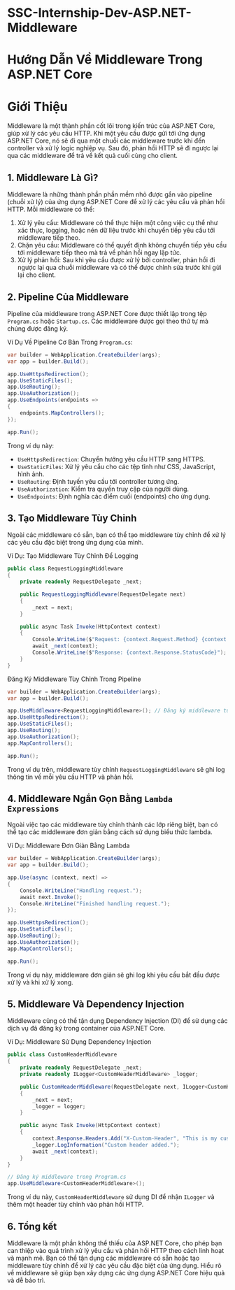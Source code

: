 # SSC-Internship-Dev-ASP.NET-Middleware
# Hướng Dẫn Về Middleware Trong ASP.NET Core
# Giới Thiệu
Middleware là một thành phần cốt lõi trong kiến trúc của ASP.NET Core, giúp xử lý các yêu cầu HTTP. Khi một yêu cầu được gửi tới ứng dụng ASP.NET Core, nó sẽ đi qua một chuỗi các middleware trước khi đến controller và xử lý logic nghiệp vụ. Sau đó, phản hồi HTTP sẽ đi ngược lại qua các middleware để trả về kết quả cuối cùng cho client.

## 1. Middleware Là Gì?
Middleware là những thành phần phần mềm nhỏ được gắn vào pipeline (chuỗi xử lý) của ứng dụng ASP.NET Core để xử lý các yêu cầu và phản hồi HTTP. Mỗi middleware có thể:

1. Xử lý yêu cầu: Middleware có thể thực hiện một công việc cụ thể như xác thực, logging, hoặc nén dữ liệu trước khi chuyển tiếp yêu cầu tới middleware tiếp theo.
2. Chặn yêu cầu: Middleware có thể quyết định không chuyển tiếp yêu cầu tới middleware tiếp theo mà trả về phản hồi ngay lập tức.
3. Xử lý phản hồi: Sau khi yêu cầu được xử lý bởi controller, phản hồi đi ngược lại qua chuỗi middleware và có thể được chỉnh sửa trước khi gửi lại cho client.
## 2. Pipeline Của Middleware
Pipeline của middleware trong ASP.NET Core được thiết lập trong tệp `Program.cs` hoặc `Startup.cs`. Các middleware được gọi theo thứ tự mà chúng được đăng ký.

Ví Dụ Về Pipeline Cơ Bản Trong `Program.cs`:

```csharp
var builder = WebApplication.CreateBuilder(args);
var app = builder.Build();

app.UseHttpsRedirection();
app.UseStaticFiles();
app.UseRouting();
app.UseAuthorization();
app.UseEndpoints(endpoints =>
{
    endpoints.MapControllers();
});

app.Run();
```
Trong ví dụ này:

- `UseHttpsRedirection`: Chuyển hướng yêu cầu HTTP sang HTTPS.
- `UseStaticFiles`: Xử lý yêu cầu cho các tệp tĩnh như CSS, JavaScript, hình ảnh.
- `UseRouting`: Định tuyến yêu cầu tới controller tương ứng.
- `UseAuthorization`: Kiểm tra quyền truy cập của người dùng.
- `UseEndpoints`: Định nghĩa các điểm cuối (endpoints) cho ứng dụng.
## 3. Tạo Middleware Tùy Chỉnh
Ngoài các middleware có sẵn, bạn có thể tạo middleware tùy chỉnh để xử lý các yêu cầu đặc biệt trong ứng dụng của mình.

Ví Dụ: Tạo Middleware Tùy Chỉnh Để Logging

```csharp
public class RequestLoggingMiddleware
{
    private readonly RequestDelegate _next;

    public RequestLoggingMiddleware(RequestDelegate next)
    {
        _next = next;
    }

    public async Task Invoke(HttpContext context)
    {
        Console.WriteLine($"Request: {context.Request.Method} {context.Request.Path}");
        await _next(context);
        Console.WriteLine($"Response: {context.Response.StatusCode}");
    }
}
```
Đăng Ký Middleware Tùy Chỉnh Trong Pipeline

```csharp
var builder = WebApplication.CreateBuilder(args);
var app = builder.Build();

app.UseMiddleware<RequestLoggingMiddleware>(); // Đăng ký middleware tùy chỉnh
app.UseHttpsRedirection();
app.UseStaticFiles();
app.UseRouting();
app.UseAuthorization();
app.MapControllers();

app.Run();
```
Trong ví dụ trên, middleware tùy chỉnh `RequestLoggingMiddleware` sẽ ghi log thông tin về mỗi yêu cầu HTTP và phản hồi.

## 4. Middleware Ngắn Gọn Bằng `Lambda Expressions`
Ngoài việc tạo các middleware tùy chỉnh thành các lớp riêng biệt, bạn có thể tạo các middleware đơn giản bằng cách sử dụng biểu thức lambda.

Ví Dụ: Middleware Đơn Giản Bằng Lambda

```csharp
var builder = WebApplication.CreateBuilder(args);
var app = builder.Build();

app.Use(async (context, next) =>
{
    Console.WriteLine("Handling request.");
    await next.Invoke();
    Console.WriteLine("Finished handling request.");
});

app.UseHttpsRedirection();
app.UseStaticFiles();
app.UseRouting();
app.UseAuthorization();
app.MapControllers();

app.Run();
```
Trong ví dụ này, middleware đơn giản sẽ ghi log khi yêu cầu bắt đầu được xử lý và khi xử lý xong.

## 5. Middleware Và Dependency Injection
Middleware cũng có thể tận dụng Dependency Injection (DI) để sử dụng các dịch vụ đã đăng ký trong container của ASP.NET Core.

Ví Dụ: Middleware Sử Dụng Dependency Injection

```csharp
public class CustomHeaderMiddleware
{
    private readonly RequestDelegate _next;
    private readonly ILogger<CustomHeaderMiddleware> _logger;

    public CustomHeaderMiddleware(RequestDelegate next, ILogger<CustomHeaderMiddleware> logger)
    {
        _next = next;
        _logger = logger;
    }

    public async Task Invoke(HttpContext context)
    {
        context.Response.Headers.Add("X-Custom-Header", "This is my custom header");
        _logger.LogInformation("Custom header added.");
        await _next(context);
    }
}

// Đăng ký middleware trong Program.cs
app.UseMiddleware<CustomHeaderMiddleware>();
```
Trong ví dụ này, `CustomHeaderMiddleware` sử dụng DI để nhận `ILogger` và thêm một header tùy chỉnh vào phản hồi HTTP.

## 6. Tổng kết
Middleware là một phần không thể thiếu của ASP.NET Core, cho phép bạn can thiệp vào quá trình xử lý yêu cầu và phản hồi HTTP theo cách linh hoạt và mạnh mẽ. Bạn có thể tận dụng các middleware có sẵn hoặc tạo middleware tùy chỉnh để xử lý các yêu cầu đặc biệt của ứng dụng. Hiểu rõ về middleware sẽ giúp bạn xây dựng các ứng dụng ASP.NET Core hiệu quả và dễ bảo trì.
